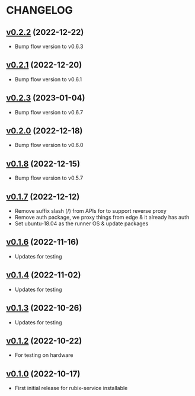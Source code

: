 # CHANGELOG
## [v0.2.2](https://github.com/NubeIO/rubix-edge-wires/tree/v0.2.2) (2022-12-22)

- Bump flow version to v0.6.3


## [v0.2.1](https://github.com/NubeIO/rubix-edge-wires/tree/v0.2.1) (2022-12-20)

- Bump flow version to v0.6.1


## [v0.2.3](https://github.com/NubeIO/rubix-edge-wires/tree/v0.2.3) (2023-01-04)

- Bump flow version to v0.6.7


## [v0.2.0](https://github.com/NubeIO/rubix-edge-wires/tree/v0.2.0) (2022-12-18)

- Bump flow version to v0.6.0


## [v0.1.8](https://github.com/NubeIO/rubix-edge-wires/tree/v0.1.8) (2022-12-15)

- Bump flow version to v0.5.7

## [v0.1.7](https://github.com/NubeIO/rubix-edge-wires/tree/v0.1.7) (2022-12-12)

- Remove suffix slash (/) from APIs for to support reverse proxy
- Remove auth package, we proxy things from edge & it already has auth
- Set ubuntu-18.04 as the runner OS & update packages

## [v0.1.6](https://github.com/NubeIO/rubix-edge-wires/tree/v0.1.6) (2022-11-16)

- Updates for testing

## [v0.1.4](https://github.com/NubeIO/rubix-edge-wires/tree/v0.1.4) (2022-11-02)

- Updates for testing

## [v0.1.3](https://github.com/NubeIO/rubix-edge-wires/tree/v0.1.3) (2022-10-26)

- Updates for testing

## [v0.1.2](https://github.com/NubeIO/rubix-edge-wires/tree/v0.1.2) (2022-10-22)

- For testing on hardware

## [v0.1.0](https://github.com/NubeIO/rubix-edge-wires/tree/v0.1.0) (2022-10-17)

- First initial release for rubix-service installable
